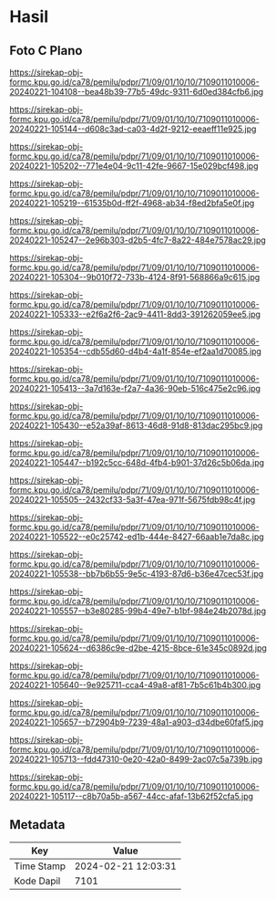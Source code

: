 # Hasil

## Foto C Plano

https://sirekap-obj-formc.kpu.go.id/ca78/pemilu/pdpr/71/09/01/10/10/7109011010006-20240221-104108--bea48b39-77b5-49dc-9311-6d0ed384cfb6.jpg

https://sirekap-obj-formc.kpu.go.id/ca78/pemilu/pdpr/71/09/01/10/10/7109011010006-20240221-105144--d608c3ad-ca03-4d2f-9212-eeaeff11e925.jpg

https://sirekap-obj-formc.kpu.go.id/ca78/pemilu/pdpr/71/09/01/10/10/7109011010006-20240221-105202--771e4e04-9c11-42fe-9667-15e029bcf498.jpg

https://sirekap-obj-formc.kpu.go.id/ca78/pemilu/pdpr/71/09/01/10/10/7109011010006-20240221-105219--61535b0d-ff2f-4968-ab34-f8ed2bfa5e0f.jpg

https://sirekap-obj-formc.kpu.go.id/ca78/pemilu/pdpr/71/09/01/10/10/7109011010006-20240221-105247--2e96b303-d2b5-4fc7-8a22-484e7578ac29.jpg

https://sirekap-obj-formc.kpu.go.id/ca78/pemilu/pdpr/71/09/01/10/10/7109011010006-20240221-105304--9b010f72-733b-4124-8f91-568866a9c615.jpg

https://sirekap-obj-formc.kpu.go.id/ca78/pemilu/pdpr/71/09/01/10/10/7109011010006-20240221-105333--e2f6a2f6-2ac9-4411-8dd3-391262059ee5.jpg

https://sirekap-obj-formc.kpu.go.id/ca78/pemilu/pdpr/71/09/01/10/10/7109011010006-20240221-105354--cdb55d60-d4b4-4a1f-854e-ef2aa1d70085.jpg

https://sirekap-obj-formc.kpu.go.id/ca78/pemilu/pdpr/71/09/01/10/10/7109011010006-20240221-105413--3a7d163e-f2a7-4a36-90eb-516c475e2c96.jpg

https://sirekap-obj-formc.kpu.go.id/ca78/pemilu/pdpr/71/09/01/10/10/7109011010006-20240221-105430--e52a39af-8613-46d8-91d8-813dac295bc9.jpg

https://sirekap-obj-formc.kpu.go.id/ca78/pemilu/pdpr/71/09/01/10/10/7109011010006-20240221-105447--b192c5cc-648d-4fb4-b901-37d26c5b06da.jpg

https://sirekap-obj-formc.kpu.go.id/ca78/pemilu/pdpr/71/09/01/10/10/7109011010006-20240221-105505--2432cf33-5a3f-47ea-971f-5675fdb98c4f.jpg

https://sirekap-obj-formc.kpu.go.id/ca78/pemilu/pdpr/71/09/01/10/10/7109011010006-20240221-105522--e0c25742-ed1b-444e-8427-66aab1e7da8c.jpg

https://sirekap-obj-formc.kpu.go.id/ca78/pemilu/pdpr/71/09/01/10/10/7109011010006-20240221-105538--bb7b6b55-9e5c-4193-87d6-b36e47cec53f.jpg

https://sirekap-obj-formc.kpu.go.id/ca78/pemilu/pdpr/71/09/01/10/10/7109011010006-20240221-105557--b3e80285-99b4-49e7-b1bf-984e24b2078d.jpg

https://sirekap-obj-formc.kpu.go.id/ca78/pemilu/pdpr/71/09/01/10/10/7109011010006-20240221-105624--d6386c9e-d2be-4215-8bce-61e345c0892d.jpg

https://sirekap-obj-formc.kpu.go.id/ca78/pemilu/pdpr/71/09/01/10/10/7109011010006-20240221-105640--9e925711-cca4-49a8-af81-7b5c61b4b300.jpg

https://sirekap-obj-formc.kpu.go.id/ca78/pemilu/pdpr/71/09/01/10/10/7109011010006-20240221-105657--b72904b9-7239-48a1-a903-d34dbe60faf5.jpg

https://sirekap-obj-formc.kpu.go.id/ca78/pemilu/pdpr/71/09/01/10/10/7109011010006-20240221-105713--fdd47310-0e20-42a0-8499-2ac07c5a739b.jpg

https://sirekap-obj-formc.kpu.go.id/ca78/pemilu/pdpr/71/09/01/10/10/7109011010006-20240221-105117--c8b70a5b-a567-44cc-afaf-13b62f52cfa5.jpg


## Metadata

| Key        | Value               |
| ---------- | ------------------- |
| Time Stamp | 2024-02-21 12:03:31 |
| Kode Dapil | 7101                |



